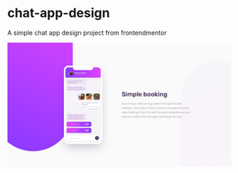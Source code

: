 # chat-app-design

A simple chat app design project from frontendmentor

![design image](/design/desktop-design.jpg)

